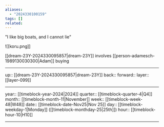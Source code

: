 ```yaml
---
aliases:
  - "2024330100159"
tags: []
related:
---
```


"I like big boats, and I cannot lie"

![[koru.png]]

[[dream-23Y-2024330095857|dream-23Y]] involves [[person-adamesch-1989130030300|Adam]] buying 

***

up:: [[dream-23Y-2024330095857|dream-23Y]]
back:: 
forward:: 
layer:: [[layer-099]]

***

year:: [[timeblock-year-2024|2024]]
quarter:: [[timeblock-quarter-4|Q4]]
month:: [[timeblock-month-11|November]]
week:: [[timeblock-week-48|W48]]
date:: [[timeblock-date-Nov25|Nov 25]]
day:: [[timeblock-weekday-1|Monday]] ([[timeblock-monthday-25|25th]])
hour:: [[timeblock-hour-10|H10]]

***
